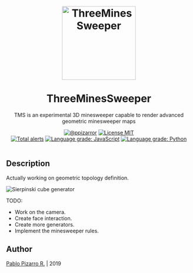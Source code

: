<h1 align="center">
  <a href="https://ppizarror.com/ThreeMinesSweeper/" title="ThreeMinesSweeper">
    <img alt="ThreeMinesSweeper" src="https://ppizarror.com/ThreeMinesSweeper/resources/favicon/android-chrome-512x512.png" width="200px" height="200px" />
  </a>
  <br /><br />
  ThreeMinesSweeper</h1>
<p align="center">TMS is an experimental 3D minesweeper capable to render advanced geometric minesweeper maps</p>
<div align="center"><a href="https://ppizarror.com"><img alt="@ppizarror" src="https://ppizarror.com/badges/author.svg" /></a>
<a href="https://opensource.org/licenses/MIT/"><img alt="License MIT" src="https://ppizarror.com/badges/licensemit.svg" /></a>
<br><a href="https://lgtm.com/projects/g/ppizarror/ThreeMinesSweeper/alerts/"><img alt="Total alerts" src="https://img.shields.io/lgtm/alerts/g/ppizarror/ThreeMinesSweeper.svg?logo=lgtm&logoWidth=18" /></a>
<a href="https://lgtm.com/projects/g/ppizarror/ThreeMinesSweeper/context:javascript"><img alt="Language grade: JavaScript" src="https://img.shields.io/lgtm/grade/javascript/g/ppizarror/ThreeMinesSweeper.svg?logo=lgtm&logoWidth=18" /></a>
<a href="https://lgtm.com/projects/g/ppizarror/ThreeMinesSweeper/context:python"><img alt="Language grade: Python" src="https://img.shields.io/lgtm/grade/python/g/ppizarror/ThreeMinesSweeper.svg?logo=lgtm&logoWidth=18" /></a>
</div><br />

## Description

Actually working on geometric topology definition.

![][image-1]

TODO:
- Work on the camera.
- Create face interaction.
- Create more generators.
- Implement the minesweeper rules.

[image-1]: https://ppizarror.com/ThreeMinesSweeper/resources/web/game-1.jpg "Sierpinski cube generator"

## Author
<a href="https://ppizarror.com" title="ppizarror">Pablo Pizarro R.</a> | 2019
